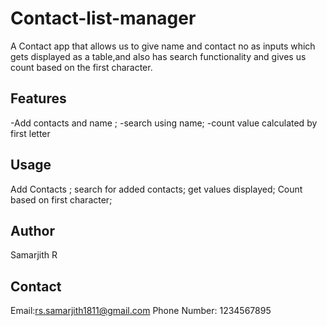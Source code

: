 # Contact-list-manager

A Contact app that allows us to give name and contact no as inputs which gets displayed as a table,and also has search functionality and gives us count based on the first character.

## Features

-Add contacts and name ;
-search using name;
-count value calculated by first letter

## Usage

Add Contacts ;
search for added contacts;
get values displayed;
Count based on first character;

## Author

Samarjith R

## Contact

Email:rs.samarjith1811@gmail.com
Phone Number: 1234567895
